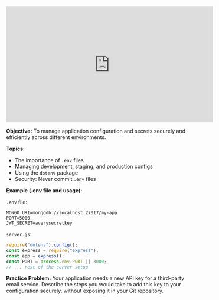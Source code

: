 <iframe width="560" height="315" src="https://www.youtube.com/embed/nMvjxJK3KRc?si=o325C46cHT6JnCGG" title="YouTube video player" frameborder="0" allow="accelerometer; autoplay; clipboard-write; encrypted-media; gyroscope; picture-in-picture; web-share" referrerpolicy="strict-origin-when-cross-origin" allowfullscreen></iframe>

**Objective:** To manage application configuration and secrets securely and efficiently across different environments.

**Topics:**

- The importance of `.env` files
- Managing development, staging, and production configs
- Using the `dotenv` package
- Security: Never commit `.env` files

**Example (.env file and usage):**

`.env` file:

```
MONGO_URI=mongodb://localhost:27017/my-app
PORT=5000
JWT_SECRET=averysecretkey
```

`server.js`:

```javascript
require("dotenv").config();
const express = require("express");
const app = express();
const PORT = process.env.PORT || 3000;
// ... rest of the server setup
```

**Practice Problem:**
Your application needs a new API key for a third-party email service. Describe the steps you would take to add this key to your configuration securely, without exposing it in your Git repository.
